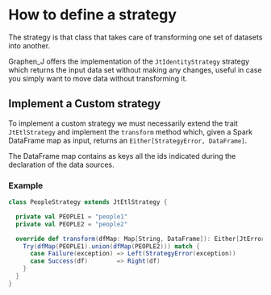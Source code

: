 # How to define a strategy #

The strategy is that class that takes care of transforming one set of datasets into another.

Graphen_J offers the implementation of the `JtIdentityStrategy` strategy which returns the input data set without making any
changes, useful in case you simply want to move data without transforming it.

## Implement a Custom strategy

To implement a custom strategy we must necessarily extend the trait `JtEtlStrategy` and implement the `transform` method
which, given a Spark DataFrame map as input, returns an `Either[StrategyError, DataFrame]`.

The DataFrame map contains as keys all the ids indicated during the declaration of the data sources.

### Example

```scala
class PeopleStrategy extends JtEtlStrategy {

  private val PEOPLE1 = "people1"
  private val PEOPLE2 = "people2"

  override def transform(dfMap: Map[String, DataFrame]): Either[JtError.StrategyError, DataFrame] = {
    Try(dfMap(PEOPLE1).union(dfMap(PEOPLE2))) match {
      case Failure(exception) => Left(StrategyError(exception))
      case Success(df)        => Right(df)
    }
  }
}
```
